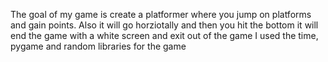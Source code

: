 The goal of my game is create a platformer where you jump on platforms and gain points.
Also it will go horziotally and then you hit the bottom it will end the game with a white screen and exit out of the game 
I used the time, pygame and random libraries for the game 
 

